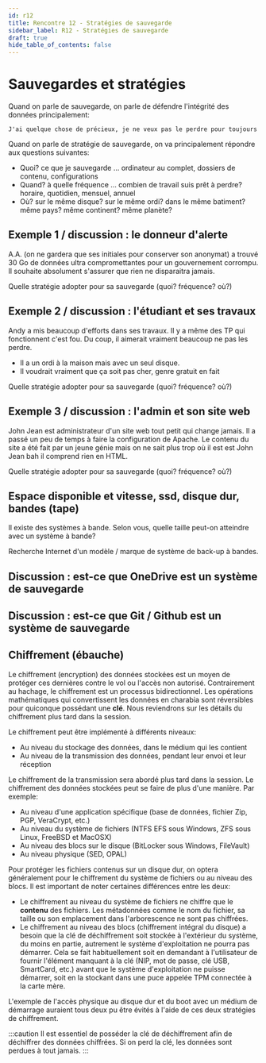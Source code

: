 ```yaml
---
id: r12
title: Rencontre 12 - Stratégies de sauvegarde
sidebar_label: R12 - Stratégies de sauvegarde
draft: true
hide_table_of_contents: false
---
```


# Sauvegardes et stratégies

Quand on parle de sauvegarde, on parle de défendre l'intégrité des données principalement:
```
J'ai quelque chose de précieux, je ne veux pas le perdre pour toujours
```

Quand on parle de stratégie de sauvegarde, on va principalement répondre aux questions suivantes:
- Quoi? ce que je sauvegarde ... ordinateur au complet, dossiers de contenu, configurations
- Quand? à quelle fréquence ... combien de travail suis prêt à perdre? horaire, quotidien, mensuel, annuel
- Où? sur le même disque? sur le même ordi? dans le même batiment? même pays? même continent? même planète?

## Exemple 1 / discussion : le donneur d'alerte

A.A. (on ne gardera que ses initiales pour conserver son anonymat) a trouvé 30 Go de données 
ultra compromettantes pour un gouvernement corrompu. Il souhaite absolument s'assurer que rien ne 
disparaitra jamais.

Quelle stratégie adopter pour sa sauvegarde (quoi? fréquence? où?)

## Exemple 2 / discussion : l'étudiant et ses travaux

Andy a mis beaucoup d'efforts dans ses travaux. Il y a même des TP qui fonctionnent c'est fou.
Du coup, il aimerait vraiment beaucoup ne pas les perdre. 
- Il a un ordi à la maison mais avec un seul disque.
- Il voudrait vraiment que ça soit pas cher, genre gratuit en fait

Quelle stratégie adopter pour sa sauvegarde (quoi? fréquence? où?)

## Exemple 3 / discussion : l'admin et son site web

John Jean est administrateur d'un site web tout petit qui change jamais. Il a passé un peu de temps
à faire la configuration de Apache. Le contenu du site a été fait par un jeune génie mais on ne sait plus
trop où il est est John Jean bah il comprend rien en HTML.

Quelle stratégie adopter pour sa sauvegarde (quoi? fréquence? où?)

## Espace disponible et vitesse, ssd, disque dur, bandes (tape)

Il existe des systèmes à bande. Selon vous, quelle taille peut-on atteindre avec un système à bande?

Recherche Internet d'un modèle / marque de système de back-up à bandes.

## Discussion : est-ce que OneDrive est un système de sauvegarde

## Discussion : est-ce que Git / Github est un système de sauvegarde






## Chiffrement (ébauche)

Le chiffrement (encryption) des données stockées est un moyen de protéger ces dernières contre le vol ou l'accès non autorisé. Contrairement au hachage, le chiffrement est un processus bidirectionnel. Les opérations mathématiques qui convertissent les données en charabia sont réversibles pour quiconque possédant une **clé**. Nous reviendrons sur les détails du chiffrement plus tard dans la session.

Le chiffrement peut être implémenté à différents niveaux:
- Au niveau du stockage des données, dans le médium qui les contient
- Au niveau de la transmission des données, pendant leur envoi et leur réception

Le chiffrement de la transmission sera abordé plus tard dans la session. Le chiffrement des données stockées peut se faire de plus d'une manière. Par exemple:
- Au niveau d'une application spécifique (base de données, fichier Zip, PGP, VeraCrypt, etc.)
- Au niveau du système de fichiers (NTFS EFS sous Windows, ZFS sous Linux, FreeBSD et MacOSX)
- Au niveau des blocs sur le disque (BitLocker sous Windows, FileVault)
- Au niveau physique (SED, OPAL)

Pour protéger les fichiers contenus sur un disque dur, on optera généralement pour le chiffrement du système de fichiers ou au niveau des blocs. Il est important de noter certaines différences entre les deux:
- Le chiffrement au niveau du système de fichiers ne chiffre que le **contenu** des fichiers. Les métadonnées comme le nom du fichier, sa taille ou son emplacement dans l'arborescence ne sont pas chiffrées.
- Le chiffrement au niveau des blocs (chiffrement intégral du disque) a besoin que la clé de déchiffrement soit stockée à l'extérieur du système, du moins en partie, autrement le système d'exploitation ne pourra pas démarrer. Cela se fait habituellement soit en demandant à l'utilisateur de fournir l'élément manquant à la clé (NIP, mot de passe, clé USB, SmartCard, etc.) avant que le système d'exploitation ne puisse démarrer, soit en la stockant dans une puce appelée TPM connectée à la carte mère.

L'exemple de l'accès physique au disque dur et du boot avec un médium de démarrage auraient tous deux pu être évités à l'aide de ces deux stratégies de chiffrement.

:::caution
Il est essentiel de posséder la clé de déchiffrement afin de déchiffrer des données chiffrées. Si on perd la clé, les données sont perdues à tout jamais.
:::